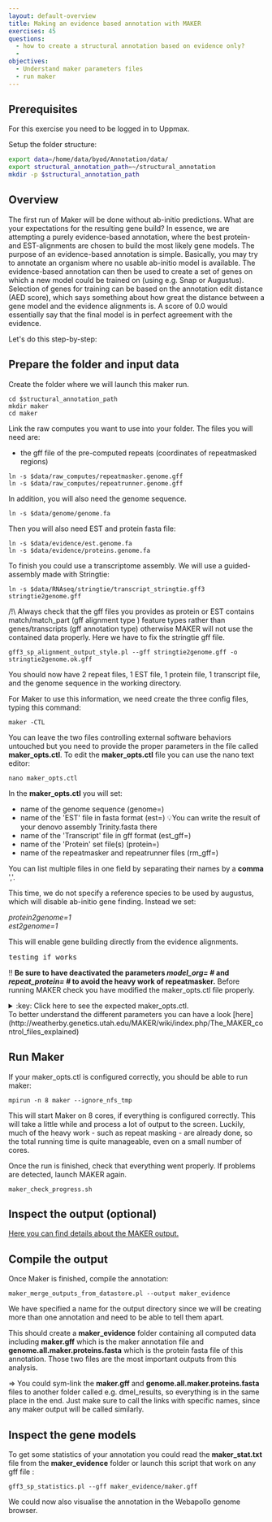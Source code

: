 ```yaml
---
layout: default-overview
title: Making an evidence based annotation with MAKER
exercises: 45
questions:
  - how to create a structural annotation based on evidence only?
  -
objectives:
  - Understand maker parameters files
  - run maker
---
```



## Prerequisites

For this exercise you need to be logged in to Uppmax.

Setup the folder structure:

```bash
export data=/home/data/byod/Annotation/data/
export structural_annotation_path=~/structural_annotation
mkdir -p $structural_annotation_path
```

## Overview

The first run of Maker will be done without ab-initio predictions. What are your expectations for the resulting gene build? In essence, we are attempting a purely evidence-based annotation, where the best protein- and EST-alignments are chosen to build the most likely gene models. The purpose of an evidence-based annotation is simple. Basically, you may try to annotate an organism where no usable ab-initio model is available. The evidence-based annotation can then be used to create a set of genes on which a new model could be trained on (using e.g. Snap or Augustus). Selection of genes for training can be based on the annotation edit distance (AED score), which says something about how great the distance between a gene model and the evidence alignments is. A score of 0.0 would essentially say that the final model is in perfect agreement with the evidence.

Let's do this step-by-step:

## Prepare the folder and input data

Create the folder where we will launch this maker run.

```
cd $structural_annotation_path
mkdir maker
cd maker
```

Link the raw computes you want to use into your folder. The files you will need are:

- the gff file of the pre-computed repeats (coordinates of repeatmasked regions)

```
ln -s $data/raw_computes/repeatmasker.genome.gff
ln -s $data/raw_computes/repeatrunner.genome.gff
```

In addition, you will also need the genome sequence.
```
ln -s $data/genome/genome.fa
```
Then you will also need EST and protein fasta file:  
```
ln -s $data/evidence/est.genome.fa
ln -s $data/evidence/proteins.genome.fa
```
To finish you could use a transcriptome assembly. We will use a guided-assembly made with Stringtie:
```
ln -s $data/RNAseq/stringtie/transcript_stringtie.gff3 stringtie2genome.gff
```

/!\\ Always check that the gff files you provides as protein or EST contains match/match_part (gff alignment type ) feature types rather than genes/transcripts (gff annotation type) otherwise MAKER will not use the contained data properly. Here we have to fix the stringtie gff file.

```
gff3_sp_alignment_output_style.pl --gff stringtie2genome.gff -o stringtie2genome.ok.gff
```

You should now have 2 repeat files, 1 EST file, 1 protein file, 1 transcript file, and the genome sequence in the working directory.

For Maker to use this information, we need create the three config files, typing this command:
```
maker -CTL
```

You can leave the two files controlling external software behaviors untouched but you need to provide the proper parameters in the file called **maker_opts.ctl**.
To edit the **maker_opts.ctl** file you can use the nano text editor:  
```
nano maker_opts.ctl
```

In the **maker_opts.ctl** you will set:

- name of the genome sequence (genome=)  
- name of the 'EST' file in fasta format  (est=) :bulb:You can write the result of your denovo assembly Trinity.fasta there  
- name of the 'Transcript' file in gff format (est_gff=)  
- name of the 'Protein' set file(s) (protein=)  
- name of the repeatmasker and repeatrunner files (rm_gff=)  

You can list multiple files in one field by separating their names by a **comma** ','.

This time, we do not specify a reference species to be used by augustus, which will disable ab-initio gene finding. Instead we set:

  <i>protein2genome=1</i>  
  <i>est2genome=1</i>

This will enable gene building directly from the evidence alignments.

<pre>
testing if works
</pre>

:bangbang: **Be sure to have deactivated the parameters _model\_org= #_ and _repeat\_protein= #_ to avoid the heavy work of repeatmasker.**
Before running MAKER check you have modified the maker_opts.ctl file properly.
<details>
<summary>:key: Click here to see the expected maker_opts.ctl.</summary>
{% highlight bash %}
#-----Genome (these are always required)
{{ '<span style="color:blue">genome.fa</span>' | escape_once }}
genome=<span style="color:blue">genome.fa</span> #genome sequence (fasta file or fasta embeded in GFF3 file)  
organism_type=<strong>eukaryotic</strong> #eukaryotic or prokaryotic. Default is eukaryotic

...

#-----EST Evidence (for best results provide a file for at least one)  
est=est.genome.fa,Trinity.fasta #set of ESTs or assembled mRNA-seq in fasta format  
altest= #EST/cDNA sequence file in fasta format from an alternate organism  
est_gff=stringtie2genome.ok.gff #aligned ESTs or mRNA-seq from an external GFF3 file  
altest_gff= #aligned ESTs from a closly relate species in GFF3 format

...

#-----Protein Homology Evidence (for best results provide a file for at least one)  
protein=proteins.genome.fa #protein sequence file in fasta format (i.e. from mutiple oransisms)  
protein_gff= #aligned protein homology evidence from an external GFF3 file

...

#-----Repeat Masking (leave values blank to skip repeat masking)<br/>
model_org= #select a model organism for RepBase masking in RepeatMasker  
rmlib= #provide an organism specific repeat library in fasta format for RepeatMasker   
repeat_protein= #provide a fasta file of transposable element proteins for RepeatRunner  
rm_gff=repeatmasker.genome.gff,repeatrunner.genome.gff #pre-identified repeat elements from an external GFF3 file  
prok_rm=0 #forces MAKER to repeatmask prokaryotes (no reason to change this), 1 = yes, 0 = no  
softmask=1 #use soft-masking rather than hard-masking in BLAST (i.e. seg and dust filtering)

...

#-----Gene Prediction  
snaphmm= #SNAP HMM file  
gmhmm= #GeneMark HMM file  
augustus_species= #Augustus gene prediction species model  
fgenesh_par_file= #FGENESH parameter file  
pred_gff= #ab-initio predictions from an external GFF3 file  
model_gff= #annotated gene models from an external GFF3 file (annotation pass-through)  
est2genome=1 #infer gene predictions directly from ESTs, 1 = yes, 0 = no  
protein2genome=1 #infer predictions from protein homology, 1 = yes, 0 = no  
trna=0 #find tRNAs with tRNAscan, 1 = yes, 0 = no  
snoscan_rrna= #rRNA file to have Snoscan find snoRNAs  
unmask=0 #also run ab-initio prediction programs on unmasked sequence, 1 = yes, 0 = no

...
{% endhighlight %}
</details>  
To better understand the different parameters you can have a look [here](http://weatherby.genetics.utah.edu/MAKER/wiki/index.php/The_MAKER_control_files_explained)

## Run Maker

If your maker\_opts.ctl is configured correctly, you should be able to run maker:
```
mpirun -n 8 maker --ignore_nfs_tmp
```
This will start Maker on 8 cores, if everything is configured correctly.
This will take a little while and process a lot of output to the screen. Luckily, much of the heavy work - such as repeat masking - are already done, so the total running time is quite manageable, even on a small number of cores.

Once the run is finished, check that everything went properly. If problems are detected, launch MAKER again.
```
maker_check_progress.sh
```

## Inspect the output (optional)

[Here you can find details about the MAKER output.](maker_output_details.md)

## Compile the output

Once Maker is finished, compile the annotation:
```
maker_merge_outputs_from_datastore.pl --output maker_evidence
```
We have specified a name for the output directory since we will be creating more than one annotation and need to be able to tell them apart.  

This should create a **maker\_evidence** folder containing all computed data including **maker.gff** which is the maker annotation file and **genome.all.maker.proteins.fasta** which is the protein fasta file of this annotation. Those two files are the most important outputs from this analysis.

=> You could sym-link the **maker.gff** and **genome.all.maker.proteins.fasta** files to another folder called e.g. dmel\_results, so everything is in the same place in the end. Just make sure to call the links with specific names, since any maker output will be called similarly.


## Inspect the gene models

To get some statistics of your annotation you could read the **maker_stat.txt** file from the **maker\_evidence** folder or launch this script that work on any gff file :
```
gff3_sp_statistics.pl --gff maker_evidence/maker.gff
```

We could now also visualise the annotation in the Webapollo genome browser.
